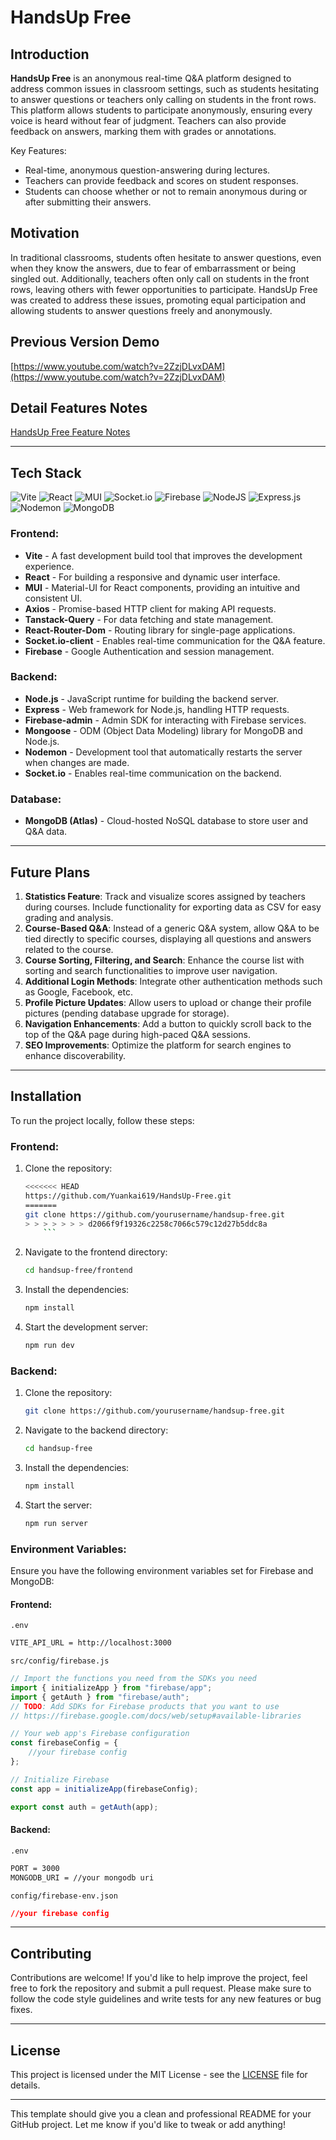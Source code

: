 # HandsUp Free

## Introduction

**HandsUp Free** is an anonymous real-time Q&A platform designed to address common issues in classroom settings, such as students hesitating to answer questions or teachers only calling on students in the front rows. This platform allows students to participate anonymously, ensuring every voice is heard without fear of judgment. Teachers can also provide feedback on answers, marking them with grades or annotations.

Key Features:

-   Real-time, anonymous question-answering during lectures.
-   Teachers can provide feedback and scores on student responses.
-   Students can choose whether or not to remain anonymous during or after submitting their answers.

## Motivation

In traditional classrooms, students often hesitate to answer questions, even when they know the answers, due to fear of embarrassment or being singled out. Additionally, teachers often only call on students in the front rows, leaving others with fewer opportunities to participate. HandsUp Free was created to address these issues, promoting equal participation and allowing students to answer questions freely and anonymously.

## Previous Version Demo

[https://www.youtube.com/watch?v=2ZzjDLvxDAM](https://www.youtube.com/watch?v=2ZzjDLvxDAM)

## Detail Features Notes

[HandsUp Free Feature Notes](https://docs.google.com/presentation/d/1dY1nb_hz9sfKGWLgmrRZbKo1sCTNKKOH5hrr3aSfE80/edit?usp=sharing)

---

## Tech Stack

![Vite](https://img.shields.io/badge/vite-%23646CFF.svg?style=for-the-badge&logo=vite&logoColor=white)
![React](https://img.shields.io/badge/React-20232a.svg?logo=react&logoColor=61DAFB)
![MUI](https://img.shields.io/badge/MUI-%230081CB.svg?style=for-the-badge&logo=mui&logoColor=white)
![Socket.io](https://img.shields.io/badge/Socket.io-black?style=for-the-badge&logo=socket.io&badgeColor=010101)
![Firebase](https://img.shields.io/badge/firebase-%23039BE5.svg?style=for-the-badge&logo=firebase)
![NodeJS](https://img.shields.io/badge/node.js-6DA55F?style=for-the-badge&logo=node.js&logoColor=white)
![Express.js](https://img.shields.io/badge/express.js-%23404d59.svg?style=for-the-badge&logo=express&logoColor=%2361DAFB)
![Nodemon](https://img.shields.io/badge/NODEMON-%23323330.svg?style=for-the-badge&logo=nodemon&logoColor=%BBDEAD)
![MongoDB](https://img.shields.io/badge/MongoDB-%234ea94b.svg?style=for-the-badge&logo=mongodb&logoColor=white)

### Frontend:

-   **Vite** - A fast development build tool that improves the development experience.
-   **React** - For building a responsive and dynamic user interface.
-   **MUI** - Material-UI for React components, providing an intuitive and consistent UI.
-   **Axios** - Promise-based HTTP client for making API requests.
-   **Tanstack-Query** - For data fetching and state management.
-   **React-Router-Dom** - Routing library for single-page applications.
-   **Socket.io-client** - Enables real-time communication for the Q&A feature.
-   **Firebase** - Google Authentication and session management.

### Backend:

-   **Node.js** - JavaScript runtime for building the backend server.
-   **Express** - Web framework for Node.js, handling HTTP requests.
-   **Firebase-admin** - Admin SDK for interacting with Firebase services.
-   **Mongoose** - ODM (Object Data Modeling) library for MongoDB and Node.js.
-   **Nodemon** - Development tool that automatically restarts the server when changes are made.
-   **Socket.io** - Enables real-time communication on the backend.

### Database:

-   **MongoDB (Atlas)** - Cloud-hosted NoSQL database to store user and Q&A data.

---

## Future Plans

1. **Statistics Feature**: Track and visualize scores assigned by teachers during courses. Include functionality for exporting data as CSV for easy grading and analysis.
2. **Course-Based Q&A**: Instead of a generic Q&A system, allow Q&A to be tied directly to specific courses, displaying all questions and answers related to the course.
3. **Course Sorting, Filtering, and Search**: Enhance the course list with sorting and search functionalities to improve user navigation.
4. **Additional Login Methods**: Integrate other authentication methods such as Google, Facebook, etc.
5. **Profile Picture Updates**: Allow users to upload or change their profile pictures (pending database upgrade for storage).
6. **Navigation Enhancements**: Add a button to quickly scroll back to the top of the Q&A page during high-paced Q&A sessions.
7. **SEO Improvements**: Optimize the platform for search engines to enhance discoverability.

---

## Installation

To run the project locally, follow these steps:

### Frontend:

1.  Clone the repository:
    ```bash
    <<<<<<< HEAD
    https://github.com/Yuankai619/HandsUp-Free.git
    =======
    git clone https://github.com/yourusername/handsup-free.git
    > > > > > > > d2066f9f19326c2258c7066c579c12d27b5ddc8a
        ```
2.  Navigate to the frontend directory:
    ```bash
    cd handsup-free/frontend
    ```
3.  Install the dependencies:
    ```bash
    npm install
    ```
4.  Start the development server:
    ```bash
    npm run dev
    ```

### Backend:

1. Clone the repository:
    ```bash
    git clone https://github.com/yourusername/handsup-free.git
    ```
2. Navigate to the backend directory:
    ```bash
    cd handsup-free
    ```
3. Install the dependencies:
    ```bash
    npm install
    ```
4. Start the server:
    ```bash
    npm run server
    ```

### Environment Variables:

Ensure you have the following environment variables set for Firebase and MongoDB:

#### Frontend:

`.env`

```bash
VITE_API_URL = http://localhost:3000
```

`src/config/firebase.js`

```javascript
// Import the functions you need from the SDKs you need
import { initializeApp } from "firebase/app";
import { getAuth } from "firebase/auth";
// TODO: Add SDKs for Firebase products that you want to use
// https://firebase.google.com/docs/web/setup#available-libraries

// Your web app's Firebase configuration
const firebaseConfig = {
    //your firebase config
};

// Initialize Firebase
const app = initializeApp(firebaseConfig);

export const auth = getAuth(app);
```

#### Backend:

`.env`

```bash
PORT = 3000
MONGODB_URI = //your mongodb uri
```

`config/firebase-env.json`

```json
//your firebase config
```

---

## Contributing

Contributions are welcome! If you'd like to help improve the project, feel free to fork the repository and submit a pull request. Please make sure to follow the code style guidelines and write tests for any new features or bug fixes.

---

## License

This project is licensed under the MIT License - see the [LICENSE](LICENSE) file for details.

---

This template should give you a clean and professional README for your GitHub project. Let me know if you'd like to tweak or add anything!
